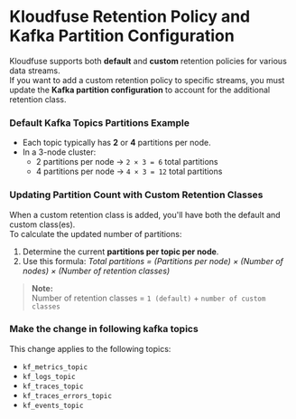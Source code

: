 Kloudfuse Retention Policy and Kafka Partition Configuration
============================================================

Kloudfuse supports both **default** and **custom** retention policies for various data streams.  
If you want to add a custom retention policy to specific streams, you must update the **Kafka partition configuration** to account for the additional retention class.

### Default Kafka Topics Partitions Example

- Each topic typically has **2** or **4** partitions per node.
- In a 3-node cluster:
  - 2 partitions per node → `2 × 3 = 6` total partitions
  - 4 partitions per node → `4 × 3 = 12` total partitions

### Updating Partition Count with Custom Retention Classes

When a custom retention class is added, you'll have both the default and custom class(es).  
To calculate the updated number of partitions:

1. Determine the current **partitions per topic per node**.
2. Use this formula: *Total partitions = (Partitions per node) × (Number of nodes) × (Number of retention classes)*
> **Note:**  
> Number of retention classes = `1 (default)` + `number of custom classes`

### Make the change in following kafka topics

This change applies to the following topics:

- `kf_metrics_topic`
- `kf_logs_topic`
- `kf_traces_topic`
- `kf_traces_errors_topic`
- `kf_events_topic`